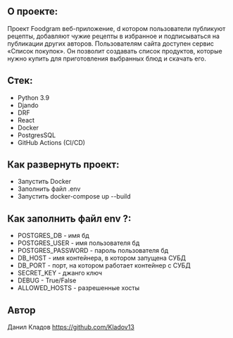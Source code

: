 ## О проекте:
Проект Foodgram  веб-приложение, d котором пользователи публикуют рецепты, добавляют чужие рецепты в избранное и подписываться на публикации других авторов. Пользователям сайта доступен сервис «Список покупок». Он позволит создавать список продуктов, которые нужно купить для приготовления выбранных блюд и скачать его.

## Стек:
- Python 3.9
- Djando
- DRF
- React
- Docker
- PostgresSQL
- GitHub Actions (CI/CD)

## Как развернуть проект:
- Запустить Docker
- Заполнить файл .env
- Запустить docker-compose up --build

## Как заполнить файл env ?:
- POSTGRES_DB - имя бд
- POSTGRES_USER - имя пользователя бд
- POSTGRES_PASSWORD - пароль пользователя бд
- DB_HOST - имя контейнера, в котором запущена СУБД
- DB_PORT - порт, на котором работает контейнер с СУБД
- SECRET_KEY - джанго ключ
- DEBUG - True/False
- ALLOWED_HOSTS - разрешенные хосты

## Автор 
Данил Кладов
https://github.com/Kladov13
